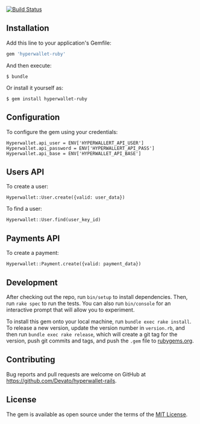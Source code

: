 [![Build Status](https://travis-ci.org/Devato/hyperwallet-ruby.svg?branch=master)](https://travis-ci.org/Devato/hyperwallet-ruby)


## Installation

Add this line to your application's Gemfile:

```ruby
gem 'hyperwallet-ruby'
```

And then execute:

    $ bundle

Or install it yourself as:

    $ gem install hyperwallet-ruby

## Configuration

To configure the gem using your credentials:

```
Hyperwallet.api_user = ENV['HYPERWALLERT_API_USER']
Hyperwallet.api_password = ENV['HYPERWALLERT_API_PASS']
Hyperwallet.api_base = ENV['HYPERWALLET_API_BASE']
```

## Users API

To create a user:

```
Hyperwallet::User.create({valid: user_data})
```

To find a user:

```
Hyperwallet::User.find(user_key_id)
```

## Payments API

To create a payment:

```
Hyperwallet::Payment.create({valid: payment_data})
```


## Development

After checking out the repo, run `bin/setup` to install dependencies. Then, run `rake spec` to run the tests. You can also run `bin/console` for an interactive prompt that will allow you to experiment.

To install this gem onto your local machine, run `bundle exec rake install`. To release a new version, update the version number in `version.rb`, and then run `bundle exec rake release`, which will create a git tag for the version, push git commits and tags, and push the `.gem` file to [rubygems.org](https://rubygems.org).

## Contributing

Bug reports and pull requests are welcome on GitHub at https://github.com/Devato/hyperwallet-rails.


## License

The gem is available as open source under the terms of the [MIT License](http://opensource.org/licenses/MIT).

